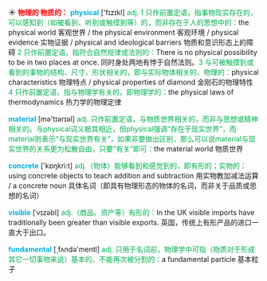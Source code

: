 ☀ <font color="red">**物理的 物质的：**</font>
<font color="sky blue">**physical**</font> ['fɪzɪkl] 
<font color="#00b050">adj. 1 只作前置定语，指事物现实存在的，可以感知到（如被看到、听到或触摸到等）的，而非存在于人的思想中的：</font>the physical world 客观世界 / the physical environment 客观环境 / physical evidence 实物证据 / physical and ideological barriers 物质和意识形态上的障碍 <font color="#00b050">2 只作前置定语，指符合自然规律或法则的：</font>There is no physical possibility to be in two places at once. 同时身处两地有悖于自然法则。<font color="#00b050">3 与可被触摸到或看到的事物的结构、尺寸、形状相关的，即与实际物体相关的，物理的：</font>physical characteristics 物理特点 / physical properties of diamond 金刚石的物理特性 <font color="#00b050">4 只作前置定语，指与物理学有关的，即物理学的：</font>the physical laws of thermodynamics 热力学的物理定律

<font color="sky blue">**material**</font> [mə'tɪərɪəl] 
<font color="#00b050">adj. 只作前置定语，与物质世界相关的，而非与思想或精神相关的。与physical词义极其相近，但physical强调“存在于现实世界”，而material则表示“与现实世界有关”，如果非要做出区别，那么可以说material与现实世界的关系更为松散自由，只要“有关”即可：</font>the material world 物质世界

<font color="sky blue">**concrete**</font> ['kɒŋkri:t] 
<font color="#00b050">adj.（物体）能够看到和感觉到的，即有形的；实物的：</font>using concrete objects to teach addition and subtraction 用实物教加减法运算 / a concrete noun 具体名词（即具有物理形态的物体的名词，而非关于品质或思想的名词）
           
<font color="sky blue">**visible**</font> [ˈvɪzəbl]
<font color="#00b050">adj.（商品、资产等）有形的：</font>In the UK visible imports have traditionally been greater than visible exports. 英国，传统上有形产品的进口一直大于出口。

<font color="sky blue">**fundamental**</font> [͵fʌndə'mentl] 
<font color="#00b050">adj. 只用于名词前，物理学中可指（物质对于形成其它一切事物来说）基本的、不能再次被分割的：</font>a fundamental particle 基本粒子

